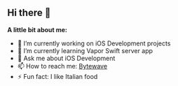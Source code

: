 ## Hi there 👋

**A little bit about me:**

- 🔭 I’m currently working on iOS Development projects
- 🌱 I’m currently learning Vapor Swift server app
- 💬 Ask me about iOS Development
- 📫 How to reach me: [Bytewave](https://pieterbikkel.com)
- ⚡ Fun fact: I like Italian food
